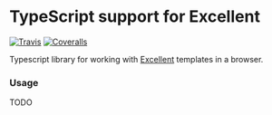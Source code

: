 # TypeScript support for Excellent

[![Travis](https://img.shields.io/travis/nyaruka/tsexcellent.svg)](https://travis-ci.org/nyaruka/tsexcellent)
[![Coveralls](https://img.shields.io/coveralls/nyaruka/tsexcellent.svg)](https://coveralls.io/github/nyaruka/tsexcellent)

Typescript library for working with [Excellent](https://github.com/nyaruka/goflow/) templates in a browser.

### Usage

TODO